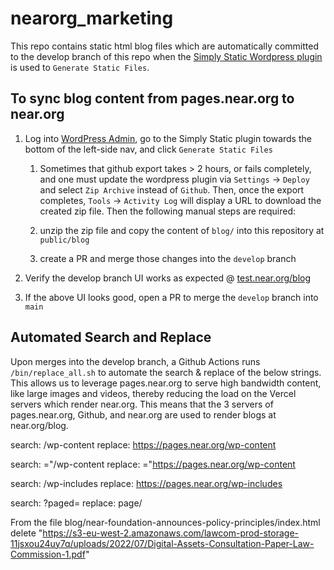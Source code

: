 # nearorg_marketing

This repo contains static html blog files which are automatically committed to the develop branch of this repo when the [Simply Static Wordpress plugin](https://pages.near.org/wp-admin/admin.php?page=simply-static-generate) is used to `Generate Static Files`. 


## To sync blog content from pages.near.org to near.org
1. Log into [WordPress Admin](https://pages.near.org/wp-admin/admin.php?page=simply-static-generate), go to the Simply Static plugin towards the bottom of the left-side nav, and click `Generate Static Files`

    1. Sometimes that github export takes > 2 hours, or fails completely, and one must update the wordpress plugin via `Settings` -> `Deploy` and select `Zip Archive` instead of `Github`. Then, once the export completes, `Tools` -> `Activity Log` will display a URL to download the created zip file. Then the following manual steps are required: 

    2. unzip the zip file and copy the content of `blog/` into this repository at `public/blog`

    3. create a PR and merge those changes into the `develop` branch

2. Verify the develop branch UI works as expected @ [test.near.org/blog](https://test.near.org/blog) 
3. If the above UI looks good, open a PR to merge the `develop` branch into `main`


## Automated Search and Replace
Upon merges into the develop branch, a Github Actions runs `/bin/replace_all.sh` to automate the search & replace of the below strings. This allows us to leverage pages.near.org to serve high bandwidth content, like large images and videos, thereby reducing the load on the Vercel servers which render near.org. This means that the 3 servers of pages.near.org, Github, and near.org are used to render blogs at near.org/blog.

search: /wp-content
replace: https://pages.near.org/wp-content

search: ="/wp-content
replace: ="https://pages.near.org/wp-content

search: /wp-includes
replace: https://pages.near.org/wp-includes

search: ?paged=
replace: page/

From the file blog/near-foundation-announces-policy-principles/index.html
delete "https://s3-eu-west-2.amazonaws.com/lawcom-prod-storage-11jsxou24uy7q/uploads/2022/07/Digital-Assets-Consultation-Paper-Law-Commission-1.pdf"
